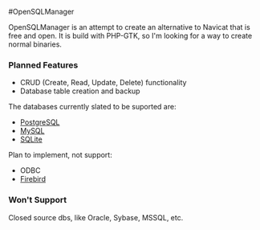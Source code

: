 #OpenSQLManager

OpenSQLManager is an attempt to create an alternative to Navicat that is free and open. It is build with PHP-GTK, so I'm looking for a way to create normal binaries. 

### Planned Features
* CRUD (Create, Read, Update, Delete) functionality
* Database table creation and backup 

The databases currently slated to be suported are:

* [PostgreSQL](http://www.postgresql.org)
* [MySQL](http://www.mysql.com/)
* [SQLite](http://sqlite.org/)

Plan to implement, not support:

* ODBC
* [Firebird](http://firebirdsql.org/)

### Won't Support
Closed source dbs, like Oracle, Sybase, MSSQL, etc. 